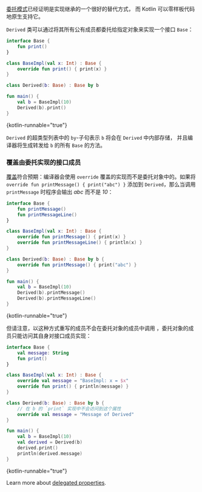 [//]: # (title: 委托)

[委托模式](https://zh.wikipedia.org/wiki/%E5%A7%94%E6%89%98%E6%A8%A1%E5%BC%8F)已经证明是实现继承的一个很好的替代方式，
而 Kotlin 可以零样板代码地原生支持它。

`Derived` 类可以通过将其所有公有成员都委托给指定对象来实现一个接口 `Base`：

```kotlin
interface Base {
    fun print()
}

class BaseImpl(val x: Int) : Base {
    override fun print() { print(x) }
}

class Derived(b: Base) : Base by b

fun main() {
    val b = BaseImpl(10)
    Derived(b).print()
}
```
{kotlin-runnable="true"}

`Derived` 的超类型列表中的 `by`-子句表示 `b` 将会在 `Derived` 中内部存储，
并且编译器将生成转发给 `b` 的所有 `Base` 的方法。

### 覆盖由委托实现的接口成员

[覆盖](inheritance.md#覆盖方法)符合预期：编译器会使用 `override`
覆盖的实现而不是委托对象中的。如果将 `override fun printMessage() { print("abc") }` 添加到
`Derived`，那么当调用 `printMessage` 时程序会输出 *abc* 而不是 *10*：

```kotlin
interface Base {
    fun printMessage()
    fun printMessageLine()
}

class BaseImpl(val x: Int) : Base {
    override fun printMessage() { print(x) }
    override fun printMessageLine() { println(x) }
}

class Derived(b: Base) : Base by b {
    override fun printMessage() { print("abc") }
}

fun main() {
    val b = BaseImpl(10)
    Derived(b).printMessage()
    Derived(b).printMessageLine()
}
```
{kotlin-runnable="true"}

但请注意，以这种方式重写的成员不会在委托对象的成员中调用
，委托对象的成员只能访问其自身对接口成员实现：

```kotlin
interface Base {
    val message: String
    fun print()
}

class BaseImpl(val x: Int) : Base {
    override val message = "BaseImpl: x = $x"
    override fun print() { println(message) }
}

class Derived(b: Base) : Base by b {
    // 在 b 的 `print` 实现中不会访问到这个属性
    override val message = "Message of Derived"
}

fun main() {
    val b = BaseImpl(10)
    val derived = Derived(b)
    derived.print()
    println(derived.message)
}
```
{kotlin-runnable="true"}

Learn more about [delegated properties](delegated-properties.md).
